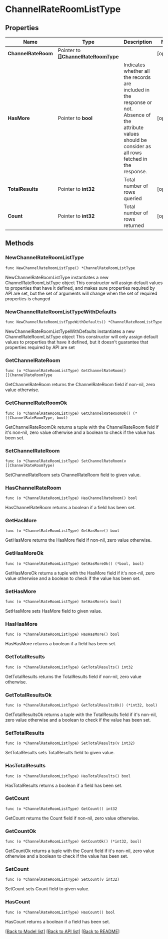 # ChannelRateRoomListType

## Properties

Name | Type | Description | Notes
------------ | ------------- | ------------- | -------------
**ChannelRateRoom** | Pointer to [**[]ChannelRateRoomType**](ChannelRateRoomType.md) |  | [optional] 
**HasMore** | Pointer to **bool** | Indicates whether all the records are included in the response or not. Absence of the attribute values should be consider as all rows fetched in the response. | [optional] 
**TotalResults** | Pointer to **int32** | Total number of rows queried | [optional] 
**Count** | Pointer to **int32** | Total number of rows returned | [optional] 

## Methods

### NewChannelRateRoomListType

`func NewChannelRateRoomListType() *ChannelRateRoomListType`

NewChannelRateRoomListType instantiates a new ChannelRateRoomListType object
This constructor will assign default values to properties that have it defined,
and makes sure properties required by API are set, but the set of arguments
will change when the set of required properties is changed

### NewChannelRateRoomListTypeWithDefaults

`func NewChannelRateRoomListTypeWithDefaults() *ChannelRateRoomListType`

NewChannelRateRoomListTypeWithDefaults instantiates a new ChannelRateRoomListType object
This constructor will only assign default values to properties that have it defined,
but it doesn't guarantee that properties required by API are set

### GetChannelRateRoom

`func (o *ChannelRateRoomListType) GetChannelRateRoom() []ChannelRateRoomType`

GetChannelRateRoom returns the ChannelRateRoom field if non-nil, zero value otherwise.

### GetChannelRateRoomOk

`func (o *ChannelRateRoomListType) GetChannelRateRoomOk() (*[]ChannelRateRoomType, bool)`

GetChannelRateRoomOk returns a tuple with the ChannelRateRoom field if it's non-nil, zero value otherwise
and a boolean to check if the value has been set.

### SetChannelRateRoom

`func (o *ChannelRateRoomListType) SetChannelRateRoom(v []ChannelRateRoomType)`

SetChannelRateRoom sets ChannelRateRoom field to given value.

### HasChannelRateRoom

`func (o *ChannelRateRoomListType) HasChannelRateRoom() bool`

HasChannelRateRoom returns a boolean if a field has been set.

### GetHasMore

`func (o *ChannelRateRoomListType) GetHasMore() bool`

GetHasMore returns the HasMore field if non-nil, zero value otherwise.

### GetHasMoreOk

`func (o *ChannelRateRoomListType) GetHasMoreOk() (*bool, bool)`

GetHasMoreOk returns a tuple with the HasMore field if it's non-nil, zero value otherwise
and a boolean to check if the value has been set.

### SetHasMore

`func (o *ChannelRateRoomListType) SetHasMore(v bool)`

SetHasMore sets HasMore field to given value.

### HasHasMore

`func (o *ChannelRateRoomListType) HasHasMore() bool`

HasHasMore returns a boolean if a field has been set.

### GetTotalResults

`func (o *ChannelRateRoomListType) GetTotalResults() int32`

GetTotalResults returns the TotalResults field if non-nil, zero value otherwise.

### GetTotalResultsOk

`func (o *ChannelRateRoomListType) GetTotalResultsOk() (*int32, bool)`

GetTotalResultsOk returns a tuple with the TotalResults field if it's non-nil, zero value otherwise
and a boolean to check if the value has been set.

### SetTotalResults

`func (o *ChannelRateRoomListType) SetTotalResults(v int32)`

SetTotalResults sets TotalResults field to given value.

### HasTotalResults

`func (o *ChannelRateRoomListType) HasTotalResults() bool`

HasTotalResults returns a boolean if a field has been set.

### GetCount

`func (o *ChannelRateRoomListType) GetCount() int32`

GetCount returns the Count field if non-nil, zero value otherwise.

### GetCountOk

`func (o *ChannelRateRoomListType) GetCountOk() (*int32, bool)`

GetCountOk returns a tuple with the Count field if it's non-nil, zero value otherwise
and a boolean to check if the value has been set.

### SetCount

`func (o *ChannelRateRoomListType) SetCount(v int32)`

SetCount sets Count field to given value.

### HasCount

`func (o *ChannelRateRoomListType) HasCount() bool`

HasCount returns a boolean if a field has been set.


[[Back to Model list]](../README.md#documentation-for-models) [[Back to API list]](../README.md#documentation-for-api-endpoints) [[Back to README]](../README.md)


